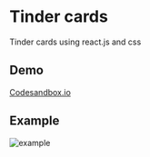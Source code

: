 # Tinder cards
Tinder cards using react.js and css 

## Demo
[Codesandbox.io](https://codesandbox.io/s/github/RaoufGrera/tinder-card-reactjs)

## Example
![example](https://github.com/RaoufGrera/tinder-card-reactjs/blob/master/tinder-reactjs-example.gif)
